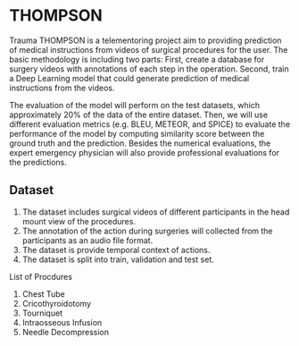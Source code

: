 # THOMPSON

Trauma THOMPSON is a telementoring project aim to providing prediction of medical instructions from videos of surgical procedures for the user.
The basic methodology is including two parts: First, create a database for surgery videos with annotations of each step in the operation. Second, train a Deep Learning model that could generate prediction of medical instructions from the videos.

The evaluation of the model will perform on the test datasets, which approximately 20% of the data of the entire dataset. Then, we will use different evaluation metrics (e.g. BLEU, METEOR, and SPICE) to evaluate the performance of the model by computing similarity score between the ground truth and the prediction. Besides the numerical evaluations, the expert emergency physician will also provide professional evaluations for the predictions.

## Dataset
1. The dataset includes surgical videos of different participants in the head mount view of the procedures.
2. The annotation of the action during surgeries will collected from the participants as an audio file format.
3. The dataset is provide temporal context of actions.
4. The dataset is split into train, validation and test set.

List of Procdures
1. Chest Tube
2. Cricothyroidotomy
3. Tourniquet
4. Intraosseous Infusion
5. Needle Decompression
